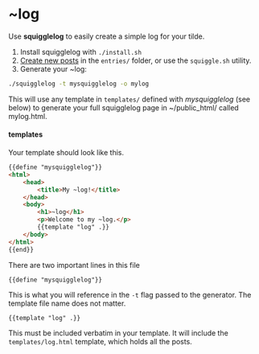 ~log
====

Use **squigglelog** to easily create a simple log for your tilde.

1. Install squigglelog with `./install.sh`
2. [Create new posts](https://github.com/thebaer/squigglelog/tree/master/entries#squigglelog-entries) in the `entries/` folder, or use the `squiggle.sh` utility.
3. Generate your ~log:

```bash
./squigglelog -t mysquigglelog -o mylog
```

This will use any template in `templates/` defined with _mysquigglelog_ (see below) to generate your full squigglelog page in ~/public_html/ called mylog.html.

#### templates

Your template should look like this.

```html
{{define "mysquigglelog"}}
<html>
	<head>
		<title>My ~log!</title>
	</head>
	<body>
		<h1>~log</h1>
		<p>Welcome to my ~log.</p>
		{{template "log" .}}
	</body>
</html>
{{end}}
```

There are two important lines in this file

`{{define "mysquigglelog"}}`

This is what you will reference in the `-t` flag passed to the generator. The template file name does not matter.

`{{template "log" .}}`

This must be included verbatim in your template. It will include the `templates/log.html` template, which holds all the posts.
